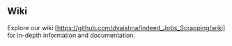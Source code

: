 ## Wiki

Explore our wiki [https://github.com/dvaishna/Indeed_Jobs_Scrapping/wiki] for in-depth information and documentation.
